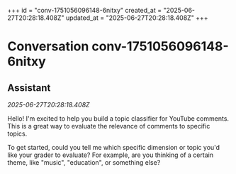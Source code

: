 +++
id = "conv-1751056096148-6nitxy"
created_at = "2025-06-27T20:28:18.408Z"
updated_at = "2025-06-27T20:28:18.408Z"
+++

# Conversation conv-1751056096148-6nitxy

## Assistant
_2025-06-27T20:28:18.408Z_

Hello! I'm excited to help you build a topic classifier for YouTube comments. This is a great way to evaluate the relevance of comments to specific topics.

To get started, could you tell me which specific dimension or topic you'd like your grader to evaluate? For example, are you thinking of a certain theme, like "music", "education", or something else?